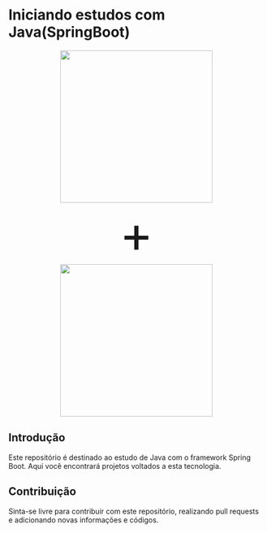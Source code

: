 # Iniciando estudos com Java(SpringBoot)
<div align="center">
  <img src="https://metodoprogramar.com.br/wp-content/uploads/2021/09/Design-sem-nomeOs-8-melhores-IDEs-para-voce-programar-em-Java.jpg" width="300px" />
  <p style="font-size: 100px; margin: 0px;">+</p>
  <img src="https://www.kelvinsantiago.com.br/wp-content/uploads/2020/08/spring-boot.png" width="300px" />
</div>

## Introdução
Este repositório é destinado ao estudo de Java com o framework Spring Boot. Aqui você encontrará projetos voltados a esta tecnologia.

## Contribuição
Sinta-se livre para contribuir com este repositório, realizando pull requests e adicionando novas informações e códigos.
